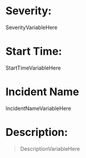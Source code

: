 # Severity:
SeverityVariableHere

# Start Time:
StartTimeVariableHere

# Incident Name
IncidentNameVariableHere

# Description:
> DescriptionVariableHere